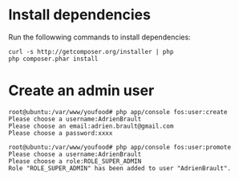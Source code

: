 # Install dependencies

Run the followwing commands to install dependencies:

```
curl -s http://getcomposer.org/installer | php
php composer.phar install
```

# Create an admin user

```
root@ubuntu:/var/www/youfood# php app/console fos:user:create
Please choose a username:AdrienBrault
Please choose an email:adrien.brault@gmail.com
Please choose a password:xxxx

root@ubuntu:/var/www/youfood# php app/console fos:user:promote
Please choose a username:AdrienBrault
Please choose a role:ROLE_SUPER_ADMIN
Role "ROLE_SUPER_ADMIN" has been added to user "AdrienBrault".
```